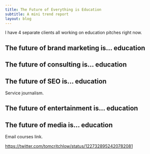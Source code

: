 ```yaml
---
title: The Future of Everything is Education
subtitle: A mini trend report
layout: blog
---
```


I have 4 separate clients all working on education pitches right now.

## The future of brand marketing is... education


## The future of consulting is... education


## The future of SEO is... education
Service journalism.

## The future of entertainment is... education


## The future of media is... education
Email courses link.

https://twitter.com/tomcritchlow/status/1227328952420782081

